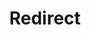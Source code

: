 ﻿---
layout: src/layouts/Redirect.astro
title: Redirect
redirect: https://octopus.com/docs/octopus-rest-api/cli/octopus-release-delete
pubDate:  2023-01-01
navSearch: false
navSitemap: false
navMenu: false
---
